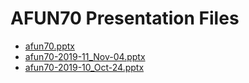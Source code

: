<!--
This is a machine generated file, and should not be edited, as it will be overwritten with future updates.
-->

# AFUN70 Presentation Files

- [afun70.pptx](https://globaleventcdn.blob.core.windows.net/assets/afun/afun70/afun70.pptx)
- [afun70-2019-11_Nov-04.pptx](https://globaleventcdn.blob.core.windows.net/assets/afun/afun70/afun70-2019-11_Nov-04.pptx)
- [afun70-2019-10_Oct-24.pptx](https://globaleventcdn.blob.core.windows.net/assets/afun/afun70/afun70-2019-10_Oct-24.pptx)


